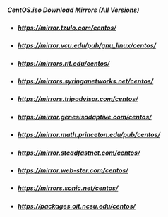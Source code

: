 <!-- This file (on GirHub): https://github.com/mcavallo-git/Coding/blob/main/linux/Linux%20-%20CentOS.iso%20Download%20Mirrors%20(All%20Versions).md#centos.iso -->
<h5 id="centos.iso">CentOS.iso Download Mirrors (All Versions)</h5>
<ul>
<li><h5><a href="https://mirror.tzulo.com/centos/">https://mirror.tzulo.com/centos/</a></h5></li>
<li><h5><a href="https://mirror.vcu.edu/pub/gnu_linux/centos/">https://mirror.vcu.edu/pub/gnu_linux/centos/</a></h5></li>
<li><h5><a href="https://mirrors.rit.edu/centos/">https://mirrors.rit.edu/centos/</a></h5></li>
<li><h5><a href="https://mirrors.syringanetworks.net/centos/">https://mirrors.syringanetworks.net/centos/</a></h5></li>
<li><h5><a href="https://mirrors.tripadvisor.com/centos/">https://mirrors.tripadvisor.com/centos/</a></h5></li>
<li><h5><a href="https://mirror.genesisadaptive.com/centos/">https://mirror.genesisadaptive.com/centos/</a></h5></li>
<li><h5><a href="https://mirror.math.princeton.edu/pub/centos/">https://mirror.math.princeton.edu/pub/centos/</a></h5></li>
<li><h5><a href="https://mirror.steadfastnet.com/centos/">https://mirror.steadfastnet.com/centos/</a></h5></li>
<li><h5><a href="https://mirror.web-ster.com/centos/">https://mirror.web-ster.com/centos/</a></h5></li>
<li><h5><a href="https://mirrors.sonic.net/centos/">https://mirrors.sonic.net/centos/</a></h5></li>
<li><h5><a href="https://packages.oit.ncsu.edu/centos/">https://packages.oit.ncsu.edu/centos/</a></h5></li>
</ul>